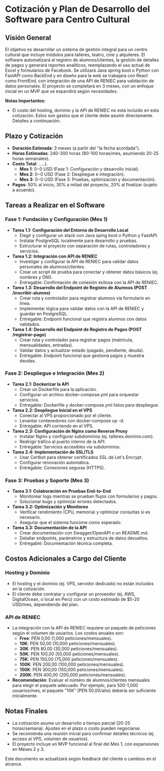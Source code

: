 # Cotización y Plan de Desarrollo del Software para Centro Cultural

## Visión General
El objetivo es desarrollar un sistema de gestión integral para un centro cultural que incluye módulos para talleres, teatro, cine y alquileres. El software automatizará el registro de alumnos/clientes, la gestión de detalles de pagos y generará reportes analíticos, reemplazando el uso actual de Excel y formularios de Facebook. Se utilizará Java spring boot o Python con FastAPI como BackEnd y en diseño para la web se trabajara con React como FrontEnd, con integración de una API de RENIEC para validación de datos personales. El proyecto se completará en 3 meses, con un enfoque inicial en un MVP que se expandirá según necesidades.

**Notas Importantes:**
- El costo del hosting, dominio y la API de RENIEC no está incluido en esta cotización. Estos son gastos que el cliente debe asumir directamente. Detalles a continuación.

## Plazo y Cotización
- **Duración Estimada**: 3 meses (a partir del "la fecha acordada").
- **Horas Estimadas**: 240-300 horas (80-100 horas/mes, asumiendo 20-25 horas semanales).
- **Costo Total**: .....).
  - **Mes 1**: $0-$0 USD (Fase 1: Configuración y desarrollo inicial).
  - **Mes 2**: $0-$0 USD (Fase 2: Despliegue e integración).
  - **Mes 3**: $0-$0 USD (Fase 3: Pruebas, optimización y documentación).
- **Pagos**: 50% al inicio, 30% a mitad del proyecto, 20% al finalizar (sujeto a acuerdo).

## Tareas a Realizar en el Software
### Fase 1: Fundación y Configuración (Mes 1)
- **Tarea 1.1: Configuración del Entorno de Desarrollo Local**
  - Elegir y configurar un stack con Java sping boot o Python y FastAPI.
  - Instalar PostgreSQL localmente para desarrollo y pruebas.
  - Estructurar el proyecto con separación de rutas, controladores y servicios.
- **Tarea 1.2: Integración con API de RENIEC**
  - Investigar y configurar la API de RENIEC para validar datos personales de alumnos/clientes.
  - Crear un script de prueba para conectar y obtener datos básicos (ej. nombres y DNI).
  - Entregable: Confirmación de conexión exitosa con la API de RENIEC.
- **Tarea 1.3: Desarrollo del Endpoint de Registro de Alumnos (POST /inscribir-alumno)**
  - Crear ruta y controlador para registrar alumnos via formulario en línea.
  - Implementar lógica para validar datos con la API de RENIEC y guardar en PostgreSQL.
  - Entregable: Endpoint funcional que registra alumnos con datos validados.
- **Tarea 1.4: Desarrollo del Endpoint de Registro de Pagos (POST /registrar-pago)**
  - Crear ruta y controlador para registrar pagos (matrícula, mensualidades, entradas).
  - Validar datos y actualizar estado (pagado, pendiente, deuda).
  - Entregable: Endpoint funcional que gestiona pagos y muestra deudas.

### Fase 2: Despliegue e Integración (Mes 2)
- **Tarea 2.1: Dockerizar la API**
  - Crear un Dockerfile para la aplicación.
  - Configurar un archivo docker-compose.yml para orquestar servicios.
  - Entregable: Dockerfile y docker-compose.yml listos para despliegue.
- **Tarea 2.2: Despliegue Inicial en el VPS**
  - Conectar al VPS proporcionado por el cliente.
  - Levantar contenedores con docker-compose up -d.
  - Entregable: API corriendo en el VPS.
- **Tarea 2.3: Configuración de Nginx como Reverse Proxy**
  - Instalar Nginx y configurar subdominios (ej. talleres.dominio.com).
  - Redirigir tráfico al puerto interno de la API.
  - Entregable: Servicios accesibles via subdominios.
- **Tarea 2.4: Implementación de SSL/TLS**
  - Usar Certbot para obtener certificados SSL de Let's Encrypt.
  - Configurar renovación automática.
  - Entregable: Conexiones seguras (HTTPS).

### Fase 3: Pruebas y Soporte (Mes 3)
- **Tarea 3.1: Colaboración en Pruebas End-to-End**
  - Monitorear logs mientras se prueban flujos con formularios y pagos.
  - Solucionar bugs y optimizar errores detectados.
- **Tarea 3.2: Optimización y Monitoreo**
  - Verificar rendimiento (CPU, memoria) y optimizar consultas si es necesario.
  - Asegurar que el sistema funcione como esperado.
- **Tarea 3.3: Documentación de la API**
  - Crear documentación con Swagger/OpenAPI o un README.md.
  - Detallar endpoints, parámetros y estructura de datos devueltos.
  - Entregable: Documentación técnica completa.

## Costos Adicionales a Cargo del Cliente
### Hosting y Dominio
- El hosting y el dominio (ej. VPS, servidor dedicado) no están incluidos en la cotización.
- El cliente debe contratar y configurar un proveedor (ej. AWS, DigitalOcean, o local en Perú) con un costo estimado de $5-20 USD/mes, dependiendo del plan.

### API de RENIEC
- La integración con la API de RENIEC requiere un paquete de peticiones según el volumen de usuarios. Los costos anuales son:
  - **Free**: PEN 0,00 (1,000 peticiones/mensuales).
  - **10K**: PEN 50,00 (10,000 peticiones/mensuales).
  - **30K**: PEN 80,00 (30,000 peticiones/mensuales).
  - **50K**: PEN 100,00 (50,000 peticiones/mensuales).
  - **75K**: PEN 150,00 (75,000 peticiones/mensuales).
  - **100K**: PEN 200,00 (100,000 peticiones/mensuales).
  - **150K**: PEN 300,00 (150,000 peticiones/mensuales).
  - **200K**: PEN 400,00 (200,000 peticiones/mensuales).
- **Recomendación**: Evaluar el número de alumnos/clientes mensuales para elegir el paquete adecuado. Por ejemplo, para 500-1,000 usuarios/mes, el paquete "10K" (PEN 50,00/año) debería ser suficiente inicialmente.

## Notas Finales
- La cotización asume un desarrollo a tiempo parcial (20-25 horas/semana). Ajustes en el plazo o costo pueden negociarse.
- Se recomienda una reunión inicial para confirmar detalles técnicos (ej. acceso al VPS, volumen de usuarios).
- El proyecto incluye un MVP funcional al final del Mes 1, con expansiones en Meses 2 y 3.

Este documento se actualizará según feedback del cliente o cambios en el alcance.
